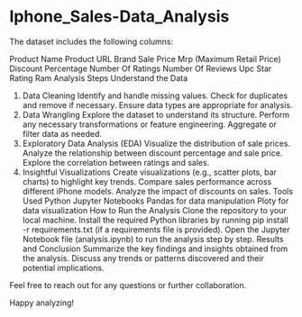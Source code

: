 # Iphone_Sales-Data_Analysis
The dataset includes the following columns:

Product Name
Product URL
Brand
Sale Price
Mrp (Maximum Retail Price)
Discount Percentage
Number Of Ratings
Number Of Reviews
Upc
Star Rating
Ram
Analysis Steps
                                    Understand the Data
1. Data Cleaning
Identify and handle missing values.
Check for duplicates and remove if necessary.
Ensure data types are appropriate for analysis.
2. Data Wrangling
Explore the dataset to understand its structure.
Perform any necessary transformations or feature engineering.
Aggregate or filter data as needed.
3. Exploratory Data Analysis (EDA)
Visualize the distribution of sale prices.
Analyze the relationship between discount percentage and sale price.
Explore the correlation between ratings and sales.
4. Insightful Visualizations
Create visualizations (e.g., scatter plots, bar charts) to highlight key trends.
Compare sales performance across different iPhone models.
Analyze the impact of discounts on sales.
Tools Used
Python
Jupyter Notebooks
Pandas for data manipulation
Ploty for data visualization
How to Run the Analysis
Clone the repository to your local machine.
Install the required Python libraries by running pip install -r requirements.txt (if a requirements file is provided).
Open the Jupyter Notebook file (analysis.ipynb) to run the analysis step by step.
Results and Conclusion
Summarize the key findings and insights obtained from the analysis. Discuss any trends or patterns discovered and their potential implications.

Feel free to reach out for any questions or further collaboration.

Happy analyzing!
